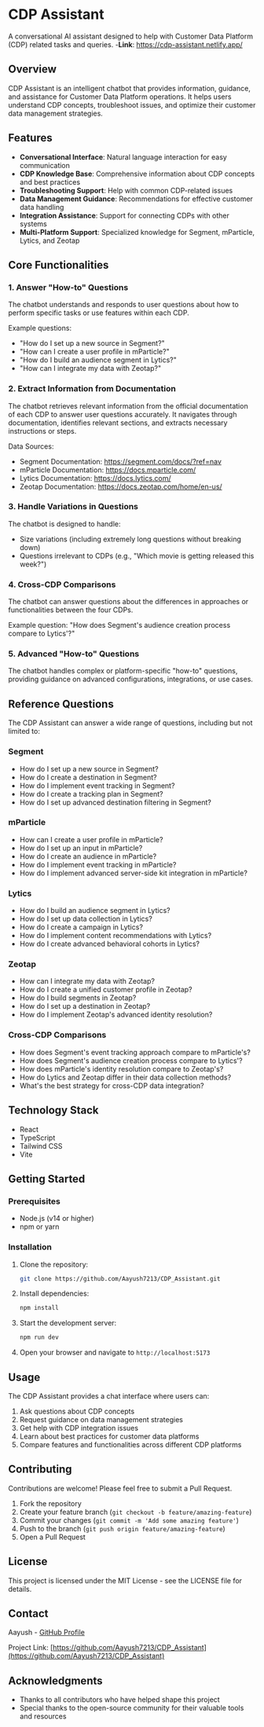 # CDP Assistant

A conversational AI assistant designed to help with Customer Data Platform (CDP) related tasks and queries.
 -**Link**: https://cdp-assistant.netlify.app/

## Overview

CDP Assistant is an intelligent chatbot that provides information, guidance, and assistance for Customer Data Platform operations. It helps users understand CDP concepts, troubleshoot issues, and optimize their customer data management strategies.

## Features

- **Conversational Interface**: Natural language interaction for easy communication
- **CDP Knowledge Base**: Comprehensive information about CDP concepts and best practices
- **Troubleshooting Support**: Help with common CDP-related issues
- **Data Management Guidance**: Recommendations for effective customer data handling
- **Integration Assistance**: Support for connecting CDPs with other systems
- **Multi-Platform Support**: Specialized knowledge for Segment, mParticle, Lytics, and Zeotap

## Core Functionalities

### 1. Answer "How-to" Questions
The chatbot understands and responds to user questions about how to perform specific tasks or use features within each CDP.

Example questions:
- "How do I set up a new source in Segment?"
- "How can I create a user profile in mParticle?"
- "How do I build an audience segment in Lytics?"
- "How can I integrate my data with Zeotap?"

### 2. Extract Information from Documentation
The chatbot retrieves relevant information from the official documentation of each CDP to answer user questions accurately. It navigates through documentation, identifies relevant sections, and extracts necessary instructions or steps.

Data Sources:
- Segment Documentation: https://segment.com/docs/?ref=nav
- mParticle Documentation: https://docs.mparticle.com/
- Lytics Documentation: https://docs.lytics.com/
- Zeotap Documentation: https://docs.zeotap.com/home/en-us/

### 3. Handle Variations in Questions
The chatbot is designed to handle:
- Size variations (including extremely long questions without breaking down)
- Questions irrelevant to CDPs (e.g., "Which movie is getting released this week?")

### 4. Cross-CDP Comparisons
The chatbot can answer questions about the differences in approaches or functionalities between the four CDPs.

Example question: "How does Segment's audience creation process compare to Lytics'?"

### 5. Advanced "How-to" Questions
The chatbot handles complex or platform-specific "how-to" questions, providing guidance on advanced configurations, integrations, or use cases.

## Reference Questions

The CDP Assistant can answer a wide range of questions, including but not limited to:

### Segment
- How do I set up a new source in Segment?
- How do I create a destination in Segment?
- How do I implement event tracking in Segment?
- How do I create a tracking plan in Segment?
- How do I set up advanced destination filtering in Segment?

### mParticle
- How can I create a user profile in mParticle?
- How do I set up an input in mParticle?
- How do I create an audience in mParticle?
- How do I implement event tracking in mParticle?
- How do I implement advanced server-side kit integration in mParticle?

### Lytics
- How do I build an audience segment in Lytics?
- How do I set up data collection in Lytics?
- How do I create a campaign in Lytics?
- How do I implement content recommendations with Lytics?
- How do I create advanced behavioral cohorts in Lytics?

### Zeotap
- How can I integrate my data with Zeotap?
- How do I create a unified customer profile in Zeotap?
- How do I build segments in Zeotap?
- How do I set up a destination in Zeotap?
- How do I implement Zeotap's advanced identity resolution?

### Cross-CDP Comparisons
- How does Segment's event tracking approach compare to mParticle's?
- How does Segment's audience creation process compare to Lytics'?
- How does mParticle's identity resolution compare to Zeotap's?
- How do Lytics and Zeotap differ in their data collection methods?
- What's the best strategy for cross-CDP data integration?

## Technology Stack

- React
- TypeScript
- Tailwind CSS
- Vite

## Getting Started

### Prerequisites

- Node.js (v14 or higher)
- npm or yarn

### Installation

1. Clone the repository:
   ```bash
   git clone https://github.com/Aayush7213/CDP_Assistant.git
   ```

2. Install dependencies:
   ```bash
   npm install
   ```

3. Start the development server:
   ```bash
   npm run dev
   ```

4. Open your browser and navigate to `http://localhost:5173`

## Usage

The CDP Assistant provides a chat interface where users can:

1. Ask questions about CDP concepts
2. Request guidance on data management strategies
3. Get help with CDP integration issues
4. Learn about best practices for customer data platforms
5. Compare features and functionalities across different CDP platforms

## Contributing

Contributions are welcome! Please feel free to submit a Pull Request.

1. Fork the repository
2. Create your feature branch (`git checkout -b feature/amazing-feature`)
3. Commit your changes (`git commit -m 'Add some amazing feature'`)
4. Push to the branch (`git push origin feature/amazing-feature`)
5. Open a Pull Request

## License

This project is licensed under the MIT License - see the LICENSE file for details.

## Contact

Aayush - [GitHub Profile](https://github.com/Aayush7213)

Project Link: [https://github.com/Aayush7213/CDP_Assistant](https://github.com/Aayush7213/CDP_Assistant)

## Acknowledgments

- Thanks to all contributors who have helped shape this project
- Special thanks to the open-source community for their valuable tools and resources
